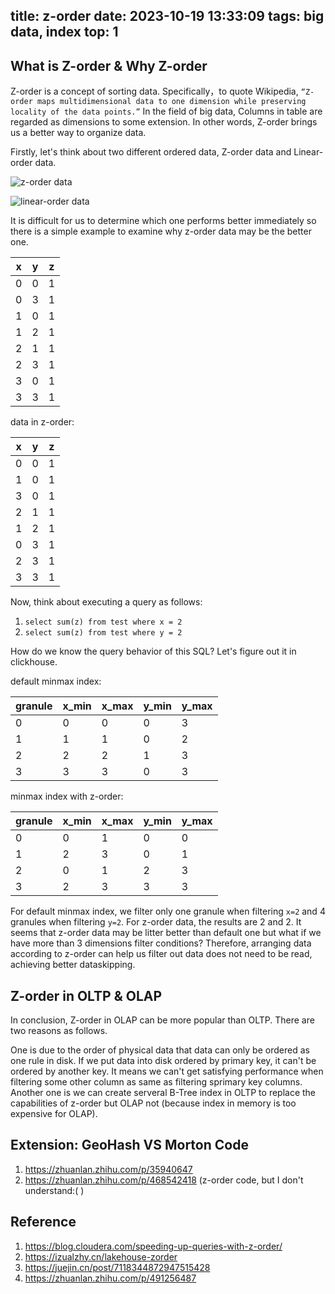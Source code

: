 title: z-order
date: 2023-10-19 13:33:09
tags: big data, index
top: 1
---------------------

## What is Z-order & Why Z-order

Z-order is a concept of sorting data. Specifically，to quote Wikipedia, `“Z-order maps multidimensional data to one dimension while preserving locality of the data points.”` In the field of big data, Columns in table are regarded as dimensions to some extension. In other words, Z-order brings us a better way to organize data.

Firstly, let's think about two different ordered data, Z-order data and Linear-order data.

![z-order data](z-order.png#pic_center)

![linear-order data](linear-order.png#pic_center)

It is difficult for us to determine which one performs better immediately so there is a simple example to examine why z-order data may be the better one.


| x | y | z |
| :-: | :-: | :-: |
| 0 | 0 | 1 |
| 0 | 3 | 1 |
| 1 | 0 | 1 |
| 1 | 2 | 1 |
| 2 | 1 | 1 |
| 2 | 3 | 1 |
| 3 | 0 | 1 |
| 3 | 3 | 1 |

data in z-order:


| x | y | z |
| :-: | :-: | :-: |
| 0 | 0 | 1 |
| 1 | 0 | 1 |
| 3 | 0 | 1 |
| 2 | 1 | 1 |
| 1 | 2 | 1 |
| 0 | 3 | 1 |
| 2 | 3 | 1 |
| 3 | 3 | 1 |

Now, think about executing a query as follows:

1. `select sum(z) from test where x = 2`
2. `select sum(z) from test where y = 2`

How do we know the query behavior of this SQL? Let's figure out it in clickhouse.

default minmax index:


| granule | x_min | x_max | y_min | y_max |
| --------- | ------- | ------- | ------- | ------- |
| 0       | 0     | 0     | 0     | 3     |
| 1       | 1     | 1     | 0     | 2     |
| 2       | 2     | 2     | 1     | 3     |
| 3       | 3     | 3     | 0     | 3     |

minmax index with z-order:


| granule | x_min | x_max | y_min | y_max |
| --------- | ------- | ------- | ------- | ------- |
| 0       | 0     | 1     | 0     | 0     |
| 1       | 2     | 3     | 0     | 1     |
| 2       | 0     | 1     | 2     | 3     |
| 3       | 2     | 3     | 3     | 3     |

For default minmax index, we filter only one granule when filtering `x=2` and  4 granules when filtering `y=2`. For z-order data, the results are
2 and 2. It seems that z-order data may be litter better than default one but what if we have more than 3 dimensions filter conditions? Therefore, arranging data according to z-order can help us filter out data does not need to be read, achieving better dataskipping.

## Z-order in OLTP & OLAP

In conclusion, Z-order in OLAP can be more popular than OLTP. There are two reasons as follows.

One is due to the order of physical data that data can only be ordered as one rule in disk. If we put data into disk ordered by primary key, it can't be ordered by another key. It means we can't get satisfying performance when filtering some other column as same as filtering sprimary key columns. Another one is we can create serveral B-Tree index in OLTP to replace the capabilities of z-order but OLAP not (because index in memory is too expensive for OLAP).

## Extension: GeoHash VS Morton Code

1. https://zhuanlan.zhihu.com/p/35940647
2. https://zhuanlan.zhihu.com/p/468542418 (z-order code, but I don't understand:( )

## Reference

1. https://blog.cloudera.com/speeding-up-queries-with-z-order/
2. https://izualzhy.cn/lakehouse-zorder
3. https://juejin.cn/post/7118344872947515428
4. https://zhuanlan.zhihu.com/p/491256487
